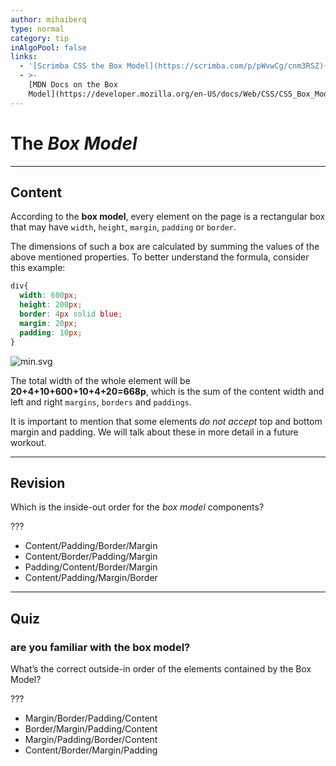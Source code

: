 ```yaml
---
author: mihaiberq
type: normal
category: tip
inAlgoPool: false
links:
  - '[Scrimba CSS the Box Model](https://scrimba.com/p/pWvwCg/cnm3RSZ){website}'
  - >-
    [MDN Docs on the Box
    Model](https://developer.mozilla.org/en-US/docs/Web/CSS/CSS_Box_Model/Introduction_to_the_CSS_box_model){documentation}
---
```


# The *Box Model*


---

## Content

According to the **box model**, every element on the page is a rectangular box that may have `width`, `height`, `margin`, `padding` or `border`.

The dimensions of such a box are calculated by summing the values of the above mentioned properties. To better understand the formula, consider this example:

```css
div{
  width: 600px;
  height: 200px;
  border: 4px solid blue;
  margin: 20px;
  padding: 10px;
}
```

![min.svg](https://img.enkipro.com/306ca4bc4146130304dd3cf3e5897283.png)

The total width of the whole element will be **20+4+10+600+10+4+20=668p**, which is the sum of the content width and left and right `margins`, `borders` and `paddings`.

It is important to mention that some elements *do not accept* top and bottom margin and padding. We will talk about these in more detail in a future workout.


---

## Revision

Which is the inside-out order for the *box model* components?

???

* Content/Padding/Border/Margin
* Content/Border/Padding/Margin
* Padding/Content/Border/Margin
* Content/Padding/Margin/Border


---

## Quiz

### are you familiar with the box model?


What’s the correct outside-in order of the elements contained by the Box Model?

 ???

* Margin/Border/Padding/Content
* Border/Margin/Padding/Content
* Margin/Padding/Border/Content
* Content/Border/Margin/Padding
